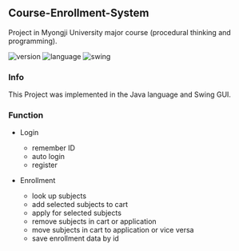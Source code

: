 Course-Enrollment-System
---
Project in Myongji University major course
(procedural thinking and programming).

![version](https://img.shields.io/badge/Version-1.5.0-green.svg)
![language](https://img.shields.io/badge/Language-Java-Orange.svg)
![swing](https://img.shields.io/badge/GUI-Swing-Blue.svg)

### Info
This Project was implemented in the Java language and Swing GUI.

### Function
- Login
  - remember ID
  - auto login
  - register
  
- Enrollment
  - look up subjects
  - add selected subjects to cart 
  - apply for selected subjects
  - remove subjects in cart or application
  - move subjects in cart to application or vice versa
  - save enrollment data by id
